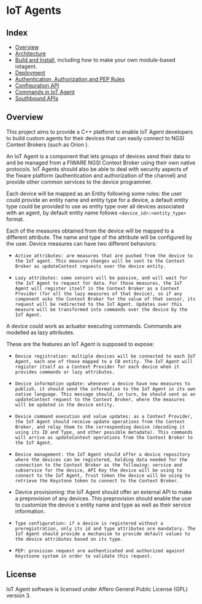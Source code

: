 # IoT Agents
## Index

* [Overview](#overview)
* [Architecture](doc/architecture.md)
* [Build and Install](doc/build.md), including how to make your own module-based iotagent.
* [Deployment](doc/deploy.md)
* [Authentication, Authorization and PEP Rules](doc/pep.md)
* [Configuration API](doc/north_api.md)
* [Commands in IoT Agent](doc/commands.md)
* [Southbound APIs](doc/modules.md)

## <a name="overview">Overview</a>
This project aims to provide a C++ platform to enable IoT Agent developers to build custom agents for their devices that can easily connect to NGSI Context Brokers (such as Orion ).

An IoT Agent is a component that lets groups of devices send their data to and be managed from a FIWARE NGSI Context Broker using their own native protocols. IoT Agents should also be able to deal with security aspects of the fiware platform (authentication and authorization of the channel) and provide other common services to the device programmer.

Each device will be mapped as an Entity following some rules: the user could provide an entity name and entity type for a device, a default entity type could be provided to use as entity type over all devices associated with an agent, by default entity name follows `<device_id>:<entity_type>` format.

Each of the measures obtained from the device will be mapped to a different attribute. The name and type of the attribute will be configured by the user. Device measures can have two different behaviors:

-     Active attributes: are measures that are pushed from the device to the IoT agent. This measure changes will be sent to the Context Broker as updateContext requests over the device entity.
-     Lazy attributes: some sensors will be passive, and will wait for the IoT Agent to request for data. For those measures, the IoT Agent will register itself in the Context Broker as a Context Provider (for all the lazy measures of that device), so if any component asks the Context Broker for the value of that sensor, its request will be redirected to the IoT Agent. Updates over this measure will be transformed into commands over the device by the IoT Agent.

A device could work as actuator executing commands. Commands are modelled as lazy attributes.

These are the features an IoT Agent is supposed to expose:

-     Device registration: multiple devices will be connected to each IoT Agent, each one of those mapped to a CB entity. The IoT Agent will register itself as a Context Provider for each device when it provides commands or lazy attributes.
-     Device information update: whenever a device have new measures to publish, it should send the information to the IoT Agent in its own native language. This message should, in turn, be should sent as an updateContext request to the Context Broker, where the measures will be updated in the device entity.
-     Device command execution and value updates: as a Context Provider, the IoT Agent should receive update operations from the Context Broker, and relay them to the corresponding device (decoding it using its ID and Type, and other possible metadata). This commands will arrive as updateContext operations from the Context Broker to the IoT Agent.
-     Device management: the IoT Agent should offer a device repository where the devices can be registered, holding data needed for the connection to the Context Broker as the following: service and subservice for the device, API Key the device will be using to connect to the IoT Agent, Trust token the device will be using to retrieve the Keystone token to connect to the Context Broker.
-    Device provisioning: the IoT Agent should offer an external API to make a preprovision of any devices. This preprovision should enable the user to customize the device`s entity name and type as well as their service information.
-     Type configuration: if a device is registered without a preregistration, only its id and type attributes are mandatory. The IoT Agent should provide a mechanism to provide default values to the device attributes based on its type.
-     PEP: provision request are authenticated and authorized against Keystsone system in order to validate this request.








## License ##
IoT Agent software is licensed under Affero General Public License (GPL) version 3.
